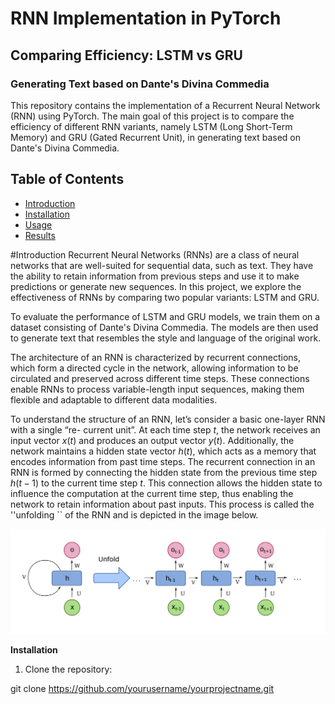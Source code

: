 # RNN Implementation in PyTorch
## Comparing Efficiency: LSTM vs GRU
### Generating Text based on Dante's Divina Commedia
This repository contains the implementation of a Recurrent Neural Network (RNN) using PyTorch. The main goal of this project is to compare the efficiency of different RNN variants, namely LSTM (Long Short-Term Memory) and GRU (Gated Recurrent Unit), in generating text based on Dante's Divina Commedia.

## Table of Contents
- [Introduction](#introduction)
- [Installation](#installation)
- [Usage](#usage)
- [Results](#results)

#Introduction
Recurrent Neural Networks (RNNs) are a class of neural networks that are well-suited for sequential data, such as text. They have the ability to retain information from previous steps and use it to make predictions or generate new sequences. In this project, we explore the effectiveness of RNNs by comparing two popular variants: LSTM and GRU.

To evaluate the performance of LSTM and GRU models, we train them on a dataset consisting of Dante's Divina Commedia. The models are then used to generate text that resembles the style and language of the original work.

The architecture of an RNN is characterized by recurrent connections, which
form a directed cycle in the network, allowing information to be circulated and preserved across
different time steps. These connections enable RNNs to process variable-length input sequences,
making them flexible and adaptable to different data modalities. 

To understand the structure of an RNN, let’s consider a basic one-layer RNN with a single “re-
current unit”. At each time step $t$, the network receives an input vector $x(t)$ and produces an
output vector $y(t)$. Additionally, the network maintains a hidden state vector $h(t)$, which acts as
a memory that encodes information from past time steps. 
The recurrent connection in an RNN is formed by connecting the hidden state from the previous
time step $h(t − 1)$ to the current time step $t$. This connection allows the hidden state to influence
the computation at the current time step, thus enabling the network to retain information about
past inputs. This process is called the ''unfolding `` of the RNN and is depicted in the image below.

![Depiction of the unfolding of an RNN](readme_img/recurrence_unfolding.png)

**Installation**
1. Clone the repository:

git clone https://github.com/yourusername/yourprojectname.git


